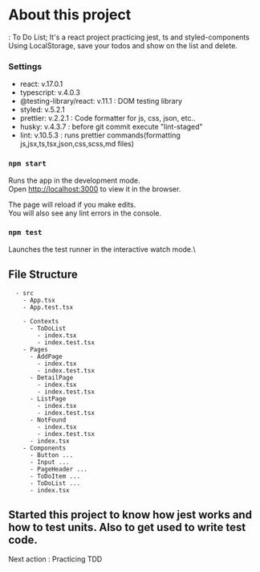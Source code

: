 # About this project
: To Do List; It's a react project practicing jest, ts and styled-components
Using LocalStorage, save your todos and show on the list and delete.


### Settings
- react: v.17.0.1
- typescript: v.4.0.3
- @testing-library/react: v.11.1 : DOM testing library 
- styled: v.5.2.1
- prettier: v.2.2.1 : Code formatter for js, css, json, etc..
- husky: v.4.3.7 : before git commit execute "lint-staged" 
- lint: v.10.5.3 : runs prettier commands(formatting js,jsx,ts,tsx,json,css,scss,md files)

### `npm start`

Runs the app in the development mode.\
Open [http://localhost:3000](http://localhost:3000) to view it in the browser.

The page will reload if you make edits.\
You will also see any lint errors in the console.

### `npm test`

Launches the test runner in the interactive watch mode.\

## File Structure
```
  - src
    - App.tsx
    - App.test.tsx
    
    - Contexts
      - ToDoList
        - index.tsx
        - index.test.tsx
    - Pages
      - AddPage
        - index.tsx
        - index.test.tsx
      - DetailPage
        - index.tsx
        - index.test.tsx
      - ListPage
        - index.tsx
        - index.test.tsx
      - NotFound
        - index.tsx
        - index.test.tsx
      - index.tsx
    - Components
      - Button ...
      - Input ...
      - PageHeader ...
      - ToDoItem ...
      - ToDoList ...
      - index.tsx

```

## Started this project to know how jest works and how to test units. Also to get used to write test code.
Next action : Practicing TDD
